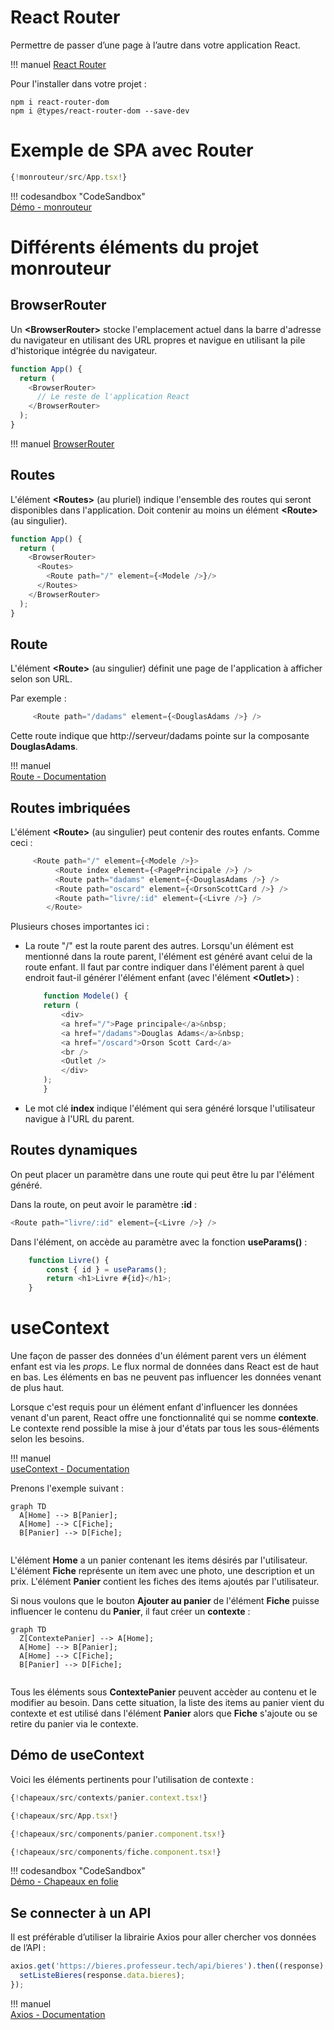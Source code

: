 # React Router  

Permettre de passer d’une page à l’autre dans votre application React.  

!!! manuel 
    [React Router](https://reactrouter.com/en/main)  


Pour l'installer dans votre projet :  

``` nodejsrepl title="console"
npm i react-router-dom
npm i @types/react-router-dom --save-dev
```
 
# Exemple de SPA avec Router  

``` ts title="App.tsx"
{!monrouteur/src/App.tsx!}
```

!!! codesandbox "CodeSandbox"  
    [Démo - monrouteur](https://codesandbox.io/p/sandbox/github/jaixan/developpementweb3/tree/main/code/monrouteur)  

# Différents éléments du projet monrouteur  

## BrowserRouter  

Un __<BrowserRouter\>__ stocke l'emplacement actuel dans la barre d'adresse du navigateur en utilisant des URL propres et navigue en utilisant la pile d'historique intégrée du navigateur.

``` ts title="App.tsx"
function App() {
  return (
    <BrowserRouter>
      // Le reste de l'application React
    </BrowserRouter>
  );
}
```

!!! manuel 
    [BrowserRouter](https://reactrouter.com/en/main/router-components/browser-router)

## Routes  

L'élément __<Routes\>__ (au pluriel) indique l'ensemble des routes qui seront disponibles dans l'application.  Doit contenir au moins un élément __<Route\>__ (au singulier).  

``` ts title="app.tsx"
function App() {
  return (
    <BrowserRouter>
      <Routes>
        <Route path="/" element={<Modele />}/>
      </Routes>
    </BrowserRouter>
  );
}
```

## Route  

L'élément __<Route\>__ (au singulier) définit une page de l'application à afficher selon son URL.  

Par exemple :  

``` ts title="app.tsx"
     <Route path="/dadams" element={<DouglasAdams />} />
```

Cette route indique que http://serveur/dadams pointe sur la composante __DouglasAdams__.  

!!! manuel  
    [Route - Documentation](https://reactrouter.com/en/6.14.2/route/route)  


## Routes imbriquées  

L'élément __<Route\>__ (au singulier) peut contenir des routes enfants.  Comme ceci :  

``` ts title="app.tsx"
     <Route path="/" element={<Modele />}>
          <Route index element={<PagePrincipale />} />
          <Route path="dadams" element={<DouglasAdams />} />
          <Route path="oscard" element={<OrsonScottCard />} />
          <Route path="livre/:id" element={<Livre />} />
        </Route>
```  

Plusieurs choses importantes ici :  

- La route "/" est la route parent des autres.  Lorsqu'un élément est mentionné dans la route parent, l'élément est généré avant celui de la route enfant.  Il faut par contre indiquer dans l'élément parent à quel endroit faut-il générer l'élément enfant (avec l'élément __<Outlet\>__) :   

    ``` ts title="app.tsx"
        function Modele() {
        return (
            <div>
            <a href="/">Page principale</a>&nbsp;
            <a href="/dadams">Douglas Adams</a>&nbsp;
            <a href="/oscard">Orson Scott Card</a>
            <br />
            <Outlet />
            </div>
        );
        }
    ```  

- Le mot clé __index__ indique l'élément qui sera généré lorsque l'utilisateur navigue à l'URL du parent.  

## Routes dynamiques  

On peut placer un paramètre dans une route qui peut être lu par l'élément généré.  

Dans la route, on peut avoir le paramètre __:id__ :  

``` ts title="app.tsx"
<Route path="livre/:id" element={<Livre />} />
```  

Dans l'élément, on accède au paramètre avec la fonction __useParams()__ :  

``` ts title="app.tsx"
    function Livre() {
        const { id } = useParams();
        return <h1>Livre #{id}</h1>;
    }
```  

# useContext  

Une façon de passer des données d'un élément parent vers un élément enfant est via les _props_.  Le flux normal de données dans React est de haut en bas. Les éléments en bas ne peuvent pas influencer les données venant de plus haut.  

Lorsque c'est requis pour un élément enfant d'influencer les données venant d'un parent, React offre une fonctionnalité qui se nomme __contexte__.  Le contexte rend possible la mise à jour d'états par tous les sous-éléments selon les besoins.  


!!! manuel  
    [useContext - Documentation](https://react.dev/reference/react/useContext)  


Prenons l'exemple suivant :  

``` mermaid
graph TD
  A[Home] --> B[Panier];
  A[Home] --> C[Fiche];
  B[Panier] --> D[Fiche];
 
```

L'élément __Home__ a un panier contenant les items désirés par l'utilisateur. L'élément __Fiche__ représente un item avec une photo, une description et un prix.  L'élément __Panier__ contient les fiches des items ajoutés par l'utilisateur.  

Si nous voulons que le bouton __Ajouter au panier__ de l'élément __Fiche__ puisse influencer le contenu du __Panier__, il faut créer un __contexte__ :  


``` mermaid
graph TD
  Z[ContextePanier] --> A[Home];
  A[Home] --> B[Panier];
  A[Home] --> C[Fiche];
  B[Panier] --> D[Fiche];
 
```

Tous les éléments sous __ContextePanier__ peuvent accèder au contenu et le modifier au besoin.  Dans cette situation, la liste des items au panier vient du contexte et est utilisé dans l'élément __Panier__ alors que __Fiche__ s'ajoute ou se retire du panier via le contexte.  

## Démo de useContext  

Voici les éléments pertinents pour l'utilisation de contexte :  

``` ts title="panier.context.tsx"
{!chapeaux/src/contexts/panier.context.tsx!}

```

``` ts title="App.tsx"
{!chapeaux/src/App.tsx!}
```

``` ts title="panier.component.tsx"
{!chapeaux/src/components/panier.component.tsx!}

```

``` ts title="fiche.component.tsx"
{!chapeaux/src/components/fiche.component.tsx!}
```

!!! codesandbox "CodeSandbox"  
    [Démo - Chapeaux en folie](https://codesandbox.io/p/sandbox/github/jaixan/developpementweb3/tree/main/code/chapeaux)  

## Se connecter à un API  

Il est préférable d’utiliser la librairie Axios pour aller chercher vos données de l’API :

``` ts title="fetch_bieres.ts"
axios.get('https://bieres.professeur.tech/api/bieres').then((response) => {
  setListeBieres(response.data.bieres);
});
```

!!! manuel  
    [Axios - Documentation](https://axios-http.com/docs/intro)  



